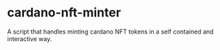 # cardano-nft-minter
A script that handles minting cardano NFT tokens in a self contained and interactive way.